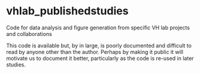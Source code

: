 # vhlab_publishedstudies
Code for data analysis and figure generation from specific VH lab projects and collaborations

This code is available but, by in large, is poorly documented and difficult to read by anyone other than the author.
Perhaps by making it public it will motivate us to document it better, particularly as the code is re-used in later studies.
